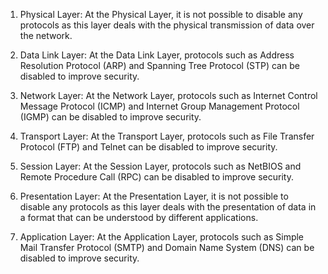 

<ol>
<li>
<p>Physical Layer: At the Physical Layer, it is not possible to disable any protocols as this layer deals with the physical transmission of data over the network.</p>
</li>
<li>
<p>Data Link Layer: At the Data Link Layer, protocols such as Address Resolution Protocol (ARP) and Spanning Tree Protocol (STP) can be disabled to improve security.</p>
</li>
<li>
<p>Network Layer: At the Network Layer, protocols such as Internet Control Message Protocol (ICMP) and Internet Group Management Protocol (IGMP) can be disabled to improve security.</p>
</li>
<li>
<p>Transport Layer: At the Transport Layer, protocols such as File Transfer Protocol (FTP) and Telnet can be disabled to improve security.</p>
</li>
<li>
<p>Session Layer: At the Session Layer, protocols such as NetBIOS and Remote Procedure Call (RPC) can be disabled to improve security.</p>
</li>
<li>
<p>Presentation Layer: At the Presentation Layer, it is not possible to disable any protocols as this layer deals with the presentation of data in a format that can be understood by different applications.</p>
</li>
<li>
<p>Application Layer: At the Application Layer, protocols such as Simple Mail Transfer Protocol (SMTP) and Domain Name System (DNS) can be disabled to improve security.</p>
</li>
</ol>
